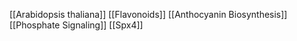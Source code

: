 [[Arabidopsis thaliana]]
[[Flavonoids]]
[[Anthocyanin Biosynthesis]]
[[Phosphate Signaling]]
[[Spx4]]
